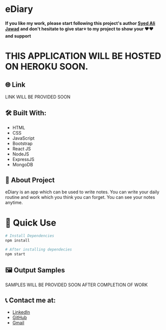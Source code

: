 # eDiary

#### If you like my work, please start following this project's author [Syed Ali Jawad](https://github.com/alijawad1511) and don't hesitate to give star⭐ to my project to show your ❤️❤️ and support

# THIS APPLICATION WILL BE HOSTED ON HEROKU SOON.

## 🌐 Link
LINK WILL BE PROVIDED SOON

## 🛠️ Built With:
- HTML
- CSS
- JavaScript
- Bootstrap
- React JS
- NodeJS
- ExpressJS
- MongoDB

## 📝 About Project
eDiary is an app which can be used to write notes. You can write your daily routine
and work which you think you can forget. You can see your notes anytime.

# 📝 Quick Use

```bash
# Install Dependencies
npm install

# After installing dependecies
npm start
```

## 🖼️ Output Samples
SAMPLES WILL BE PROVIDED SOON AFTER COMPLETION OF WORK

## 📞 Contact me at:
- [LinkedIn](https://www.linkedin.com/in/alijawad1511)
- [GitHub](https://github.com/alijawad1511)
- [Gmail](mailto:jawad.bukhari1511@gmail.com)
